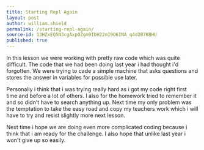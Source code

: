 ```yaml
---
title: Starting Repl Again
layout: post
author: william.shield
permalink: /starting-repl-again/
source-id: 13HZxEQ5N3cgAxpOZgm9IbH22mI9O6INA_q4d2B7KBHU
published: true
---
```

In this lesson we were working with pretty raw code which was quite difficult. The code that we had been doing last year i had thought i'd forgotten. We  were trying to cade a simple machine that asks questions and stores the answer in variables for possible use later.

Personally i think that i was trying really hard as i got my code right first time and before a lot of others. I also for the homework tried to remember it and so didn't have to search anything up. Next time my only problem was the temptation to take the easy road and copy my teachers work which i will have to try and resist slightly more next lesson.

Next time i hope we are doing even more complicated coding because i think that i am ready for the challenge. I also hope that unlike last year i won't give up so easily.

